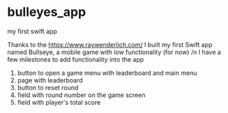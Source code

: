 # bulleyes_app
my first swift app

Thanks to the https://www.raywenderlich.com/ I built my first Swift app named Bullseye, a mobile game with low functionality (for now) /n
I have a few milestones to add functionality into the app 
1. button to open a game menu with leaderboard and main menu
2. page with leaderboard 
3. button to reset round 
4. field with round number on the game screen 
5. field with player's total score

